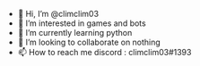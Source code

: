 - 👋 Hi, I’m @climclim03
- 👀 I’m interested in games and bots
- 🌱 I’m currently learning python
- 💞️ I’m looking to collaborate on nothing
- 📫 How to reach me discord : climclim03#1393

<!---
climclim03/climclim03 is a ✨ special ✨ repository because its `README.md` (this file) appears on your GitHub profile.
You can click the Preview link to take a look at your changes.
--->
